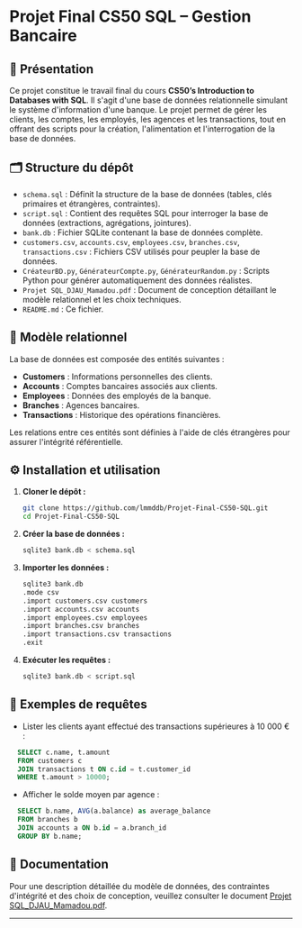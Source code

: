 # Projet Final CS50 SQL – Gestion Bancaire

## 📘 Présentation

Ce projet constitue le travail final du cours **CS50’s Introduction to Databases with SQL**. Il s'agit d'une base de données relationnelle simulant le système d'information d'une banque. Le projet permet de gérer les clients, les comptes, les employés, les agences et les transactions, tout en offrant des scripts pour la création, l'alimentation et l'interrogation de la base de données.

## 🗂️ Structure du dépôt

* `schema.sql` : Définit la structure de la base de données (tables, clés primaires et étrangères, contraintes).
* `script.sql` : Contient des requêtes SQL pour interroger la base de données (extractions, agrégations, jointures).
* `bank.db` : Fichier SQLite contenant la base de données complète.
* `customers.csv`, `accounts.csv`, `employees.csv`, `branches.csv`, `transactions.csv` : Fichiers CSV utilisés pour peupler la base de données.
* `CréateurBD.py`, `GénérateurCompte.py`, `GénérateurRandom.py` : Scripts Python pour générer automatiquement des données réalistes.
* `Projet SQL_DJAU_Mamadou.pdf` : Document de conception détaillant le modèle relationnel et les choix techniques.
* `README.md` : Ce fichier.

## 🧱 Modèle relationnel

La base de données est composée des entités suivantes :

* **Customers** : Informations personnelles des clients.
* **Accounts** : Comptes bancaires associés aux clients.
* **Employees** : Données des employés de la banque.
* **Branches** : Agences bancaires.
* **Transactions** : Historique des opérations financières.

Les relations entre ces entités sont définies à l'aide de clés étrangères pour assurer l'intégrité référentielle.

## ⚙️ Installation et utilisation

1. **Cloner le dépôt :**

   ```bash
   git clone https://github.com/lmmddb/Projet-Final-CS50-SQL.git
   cd Projet-Final-CS50-SQL
   ```



2. **Créer la base de données :**

   ```bash
   sqlite3 bank.db < schema.sql
   ```



3. **Importer les données :**

   ```bash
   sqlite3 bank.db
   .mode csv
   .import customers.csv customers
   .import accounts.csv accounts
   .import employees.csv employees
   .import branches.csv branches
   .import transactions.csv transactions
   .exit
   ```



4. **Exécuter les requêtes :**

   ```bash
   sqlite3 bank.db < script.sql
   ```



## 🧪 Exemples de requêtes

* Lister les clients ayant effectué des transactions supérieures à 10 000 € :

```sql
  SELECT c.name, t.amount
  FROM customers c
  JOIN transactions t ON c.id = t.customer_id
  WHERE t.amount > 10000;
```



* Afficher le solde moyen par agence :

```sql
  SELECT b.name, AVG(a.balance) as average_balance
  FROM branches b
  JOIN accounts a ON b.id = a.branch_id
  GROUP BY b.name;
```



## 📄 Documentation

Pour une description détaillée du modèle de données, des contraintes d'intégrité et des choix de conception, veuillez consulter le document [Projet SQL\_DJAU\_Mamadou.pdf](./Projet%20SQL_DJAU_Mamadou.pdf).

---
